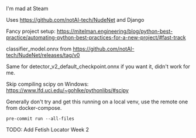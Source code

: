 I'm mad at Steam

Uses https://github.com/notAI-tech/NudeNet and Django

Fancy project
setup: https://mitelman.engineering/blog/python-best-practice/automating-python-best-practices-for-a-new-project/#fast-track

classifier_model.onnx from https://github.com/notAI-tech/NudeNet/releases/tag/v0

Same for detector_v2_default_checkpoint.onnx if you want it, didn't work for me.

Skip compiling scipy on Windows: https://www.lfd.uci.edu/~gohlke/pythonlibs/#scipy

Generally don't try and get this running on a local venv, use the remote one from docker-compose.

`pre-commit run --all-files`

TODO: Add Fetish Locator Week 2
